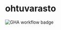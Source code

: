 # ohtuvarasto

![GHA workflow badge](https://github.com/pavezzo/ohtuvarasto/workflows/CI/badge.svg)
